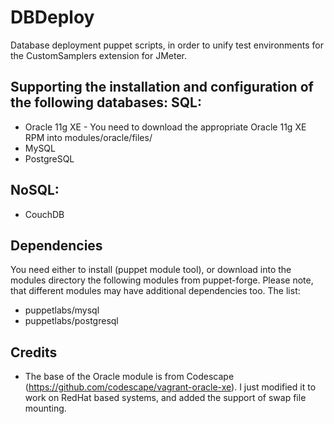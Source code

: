 DBDeploy
========

Database deployment puppet scripts, in order to unify test environments
for the CustomSamplers extension for JMeter.

Supporting the installation and configuration of the following databases:
SQL:
----
 + Oracle 11g XE - You need to download the appropriate Oracle 11g XE RPM into modules/oracle/files/
 + MySQL
 + PostgreSQL

NoSQL:
------
 + CouchDB

Dependencies
------------
You need either to install (puppet module tool), or download into the modules directory the following modules from puppet-forge. Please note, that different modules may have additional dependencies too.
The list: 
 + puppetlabs/mysql
 + puppetlabs/postgresql

Credits
-------
 + The base of the  Oracle module is from Codescape (https://github.com/codescape/vagrant-oracle-xe).
   I just modified it to work on RedHat based systems, and added the support of swap file mounting.
